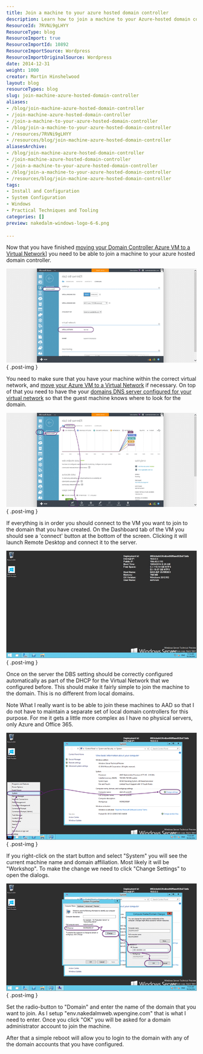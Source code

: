 ```yaml
---
title: Join a machine to your azure hosted domain controller
description: Learn how to join a machine to your Azure-hosted domain controller with our step-by-step guide. Simplify your setup and enhance your network management!
ResourceId: 7RVNi9gLHYY
ResourceType: blog
ResourceImport: true
ResourceImportId: 10892
ResourceImportSource: Wordpress
ResourceImportOriginalSource: Wordpress
date: 2014-12-31
weight: 1000
creator: Martin Hinshelwood
layout: blog
resourceTypes: blog
slug: join-machine-azure-hosted-domain-controller
aliases:
- /blog/join-machine-azure-hosted-domain-controller
- /join-machine-azure-hosted-domain-controller
- /join-a-machine-to-your-azure-hosted-domain-controller
- /blog/join-a-machine-to-your-azure-hosted-domain-controller
- /resources/7RVNi9gLHYY
- /resources/blog/join-machine-azure-hosted-domain-controller
aliasesArchive:
- /blog/join-machine-azure-hosted-domain-controller
- /join-machine-azure-hosted-domain-controller
- /join-a-machine-to-your-azure-hosted-domain-controller
- /blog/join-a-machine-to-your-azure-hosted-domain-controller
- /resources/blog/join-machine-azure-hosted-domain-controller
tags:
- Install and Configuration
- System Configuration
- Windows
- Practical Techniques and Tooling
categories: []
preview: nakedalm-windows-logo-6-6.png

---
```

Now that you have finished [moving your Domain Controller Azure VM to a Virtual Network](http://nkdagility.com/move-azure-vm-virtual-network/)\] you need to be able to join a machine to your azure hosted domain controller.

![clip_image001](images/clip-image0014-1-1.png "clip_image001")
{ .post-img }

You need to make sure that you have your machine within the correct virtual network, and [move your Azure VM to a Virtual Network](http://nkdagility.com/move-azure-vm-virtual-network/) if necessary. On top of that you need to have the your [domains DNS server configured for your virtual network](http://nkdagility.com/configure-a-dns-server-for-an-azure-virtual-network/) so that the guest machine knows where to look for the domain.

![clip_image002](images/clip-image0024-2-2.png "clip_image002")
{ .post-img }

If everything is in order you should connect to the VM you want to join to the domain that you have created. On the Dashboard tab of the VM you should see a 'connect' button at the bottom of the screen. Clicking it will launch Remote Desktop and connect it to the server.

![clip_image003](images/clip-image0034-3-3.png "clip_image003")
{ .post-img }

Once on the server the DBS setting should be correctly configured automatically as part of the DHCP for the Virtual Network that we configured before. This should make it fairly simple to join the machine to the domain. This is no different from local domains.

Note What I really want is to be able to join these machines to AAD so that I do not have to maintain a separate set of local domain controllers for this purpose. For me it gets a little more complex as I have no physical servers, only Azure and Office 365.

![clip_image004](images/clip-image0043-4-4.png "clip_image004")
{ .post-img }

If you right-click on the start button and select "System" you will see the current machine name and domain affiliation. Most likely it will be "Workshop". To make the change we need to click "Change Settings" to open the dialogs.

![clip_image005](images/clip-image0053-5-5.png "clip_image005")
{ .post-img }

Set the radio-button to "Domain" and enter the name of the domain that you want to join. As I setup "env.nakedalmweb.wpengine.com" that is what I need to enter. Once you click "OK" you will be asked for a domain administrator account to join the machine.

After that a simple reboot will allow you to login to the domain with any of the domain accounts that you have configured.
